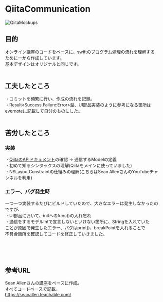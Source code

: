 # QiitaCommunication

![QiitaMockups](https://user-images.githubusercontent.com/46615146/75111962-a3ad4400-5682-11ea-94fa-fcb422b2fee6.jpg)

## 目的
オンライン講座のコードをベースに、swiftのプログラム処理の流れを理解するために一から作成しています。
<br>
基本デザインはオリジナルと同じです。
<br>
<br>
## 工夫したところ
・コミットを頻繁に行い、作成の流れを記録。
<br>
・Result<Success,Failure:Error>型、UI部品実装のように参考になる箇所はevernoteに記載して自分のものにした。
<br>
<br>
## 苦労したところ

### 実装
・[QiitaのAPIドキュメント](https://qiita.com/api/v2/docs)の確認 → 通信するModelの定義
<br>
・初めて知るシンタックスの理解(Qiitaをメインに使っていました)
<br>
・NSLayoutConstraintの仕組みの理解(こちらはSean AllenさんのYouTubeチャンネルを利用)

### エラー、バグ発生時
一つ一つ実装するたびにビルドしていたので、大きなエラーは発生しなかったのですが、
<br>
・UI部品において、initへのfunc()の入れ忘れ
<br>
・通信をするモデルIntで宣言しないといけない箇所に、Stringを入れていた
<br>
ことが原因で発生したエラー、バグはprint()、breakPointを入れることで
<br>
不具合箇所を確認してコードを修正していきました。

<br>
<br>
<br>

## 参考URL
Sean Allenさんの講座をベースに作成。
<br>
すべてコードベースで記載。
<br>
https://seanallen.teachable.com/

